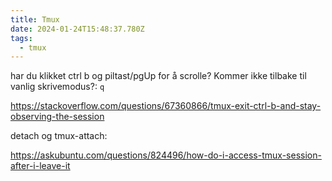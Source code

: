 ```yaml
---
title: Tmux
date: 2024-01-24T15:48:37.780Z
tags:
  - tmux
---
```

har du klikket ctrl b og piltast/pgUp for å scrolle? Kommer ikke tilbake til vanlig skrivemodus?: `q`

<https://stackoverflow.com/questions/67360866/tmux-exit-ctrl-b-and-stay-observing-the-session>

detach og tmux-attach:

<https://askubuntu.com/questions/824496/how-do-i-access-tmux-session-after-i-leave-it>